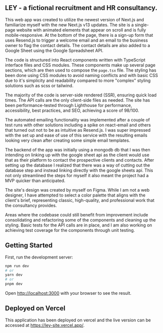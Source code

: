 ## LEY - a fictional recruitment and HR consultancy.

This web app was created to utilize the newest version of Next.js and familiarize myself with the new Next.js v13 updates. The site is a single-page website with animated elements that appear on scroll and is fully mobile-responsive. At the bottom of the page, there is a sign-up form that uses Resend.js to trigger a welcome email and an email to the business owner to flag the contact details. The contact details are also added to a Google Sheet using the Google Spreadsheet API.

The code is structured into React components written with TypeScript interface files and CSS modules. These components make up several page sections, which are then used to compose the `page.tsx` file. The styling has been done using CSS modules to avoid naming conflicts and with basic CSS due to it's simplicity and readability compared to more "complex" styling solutions such as scss or tailwind.

The majority of the code is server-side rendered (SSR), ensuring quick load times. The API calls are the only client-side files as needed. The site has been performance-tested through Lighthouse for performance, accessibility, best practices, and SEO, achieving a score of 98/100.

The automated emailing functionality was implemented after a couple of test runs with other solutions including a spike on react-email and others that turned out not to be as intuitive as Resend.js. I was super impressed with the set up and ease of use of this service with the resulting emails looking very clean after creating some simple email templates.

The backend of the app was initially using a mongodb db that I was then intending on linking up with the google sheet api as the client would use that as their platform to contact the prospective clients and contacts. After setting up the database I realized that there was a way of cutting out the database step and instead linking directly with the google sheets api. This not only streamlined the steps for myself it also meant the project had a MVP quicker than anticipated.

The site's design was created by myself on Figma. While I am not a web designer, I have attempted to select a color palette that aligns with the client's brief, representing classic, high-quality, and professional work that the consultancy provides.

Areas where the codebase could still benefit from improvement include consolidating and refactoring some of the components and cleaning up the styling. Basic tests for the API calls are in place, and I am also working on achieving test coverage for the components through unit testing.

## Getting Started

First, run the development server:

```bash
npm run dev
# or
yarn dev
# or
pnpm dev
```

Open [http://localhost:3000](http://localhost:3000) with your browser to see the result.

## Deployed on Vercel

This application has been deployed on vercel and the live version can be accessed at https://ley-site.vercel.app/.
